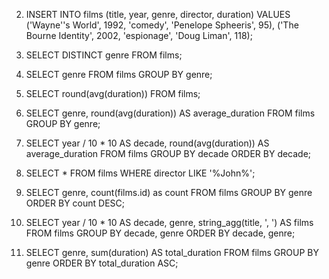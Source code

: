 2. INSERT INTO films (title, year, genre, director, duration)
VALUES ('Wayne''s World', 1992, 'comedy', 'Penelope Spheeris', 95),
('The Bourne Identity', 2002, 'espionage', 'Doug Liman', 118);

3. SELECT DISTINCT genre FROM films;

4. SELECT genre FROM films GROUP BY genre;

5. SELECT round(avg(duration)) FROM films;

6. SELECT genre, round(avg(duration)) AS average_duration FROM films
GROUP BY genre;

7. SELECT year / 10 * 10 AS decade, round(avg(duration)) AS average_duration FROM films
GROUP BY decade ORDER BY decade;

8. SELECT * FROM films WHERE director LIKE '%John%';

9. SELECT genre, count(films.id) as count FROM films GROUP BY genre ORDER BY count DESC;

10. SELECT year / 10 * 10 AS decade, genre, string_agg(title, ', ') AS films
  FROM films GROUP BY decade, genre ORDER BY decade, genre;

11. SELECT genre, sum(duration) AS total_duration FROM films
GROUP BY genre ORDER BY total_duration ASC;